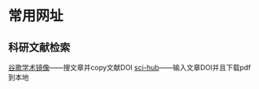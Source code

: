 # 常用网址
## 科研文献检索
[谷歌学术镜像](scholar.scqylaw.com)——搜文章并copy文献DOI
[sci-hub](sci-hub.ru)——输入文章DOI并且下载pdf到本地

